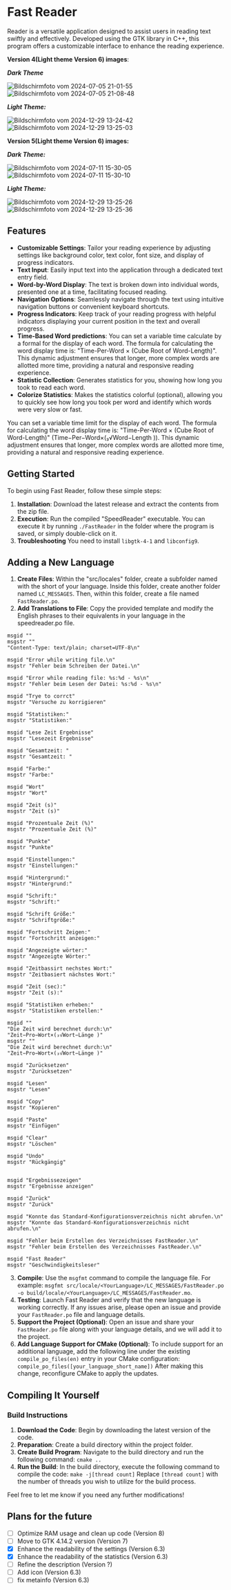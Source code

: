 # Fast Reader

Reader is a versatile application designed to assist users in reading text swiftly and effectively. Developed using the GTK library in C++, this program offers a customizable interface to enhance the reading experience.

**Version 4(Light theme Version 6) images**:

***Dark Theme***

![Bildschirmfoto vom 2024-07-05 21-01-55](https://github.com/Quantum-mutnauQ/Fast-Reader-GTK/assets/141065355/48d57ddf-fe5d-4209-aaed-1b30403e1816)
![Bildschirmfoto vom 2024-07-05 21-08-48](https://github.com/Quantum-mutnauQ/Fast-Reader-GTK/assets/141065355/cc7e675b-7642-43a6-a2a9-a5eecfc2e72d)

***Light Theme:***

![Bildschirmfoto vom 2024-12-29 13-24-42](https://github.com/user-attachments/assets/6de4cee5-b628-42c4-bea0-ede9130b102d)
![Bildschirmfoto vom 2024-12-29 13-25-03](https://github.com/user-attachments/assets/a8433539-2451-4863-a260-e844d4bc868e)

**Version 5(Light theme Version 6) images:**

***Dark Theme:***

![Bildschirmfoto vom 2024-07-11 15-30-05](https://github.com/Quantum-mutnauQ/Fast-Reader-GTK/assets/141065355/0e4b847a-79a7-496a-a9cc-8c63dbe68507)
![Bildschirmfoto vom 2024-07-11 15-30-10](https://github.com/Quantum-mutnauQ/Fast-Reader-GTK/assets/141065355/6131c3e0-7c8b-479e-95de-31b312c993b4)

***Light Theme:***

![Bildschirmfoto vom 2024-12-29 13-25-26](https://github.com/user-attachments/assets/6195e5e6-5c20-4446-a75b-6a44a4235514)
![Bildschirmfoto vom 2024-12-29 13-25-36](https://github.com/user-attachments/assets/044fc9d1-aa70-4128-80b3-fb7554f04750)


## Features

- **Customizable Settings**: Tailor your reading experience by adjusting settings like background color, text color, font size, and display of progress indicators.
- **Text Input**: Easily input text into the application through a dedicated text entry field.
- **Word-by-Word Display**: The text is broken down into individual words, presented one at a time, facilitating focused reading.
- **Navigation Options**: Seamlessly navigate through the text using intuitive navigation buttons or convenient keyboard shortcuts.
- **Progress Indicators**: Keep track of your reading progress with helpful indicators displaying your current position in the text and overall progress.
- **Time-Based Word predictions**: You can set a variable time calculate by a formal for the display of each word. The formula for calculating the word display time is: "Time-Per-Word × (Cube Root of Word-Length)". This dynamic adjustment ensures that longer, more complex words are allotted more time, providing a natural and responsive reading experience.
- **Statistic Collection**: Generates statistics for you, showing how long you took to read each word.
- **Colorize Statistics**: Makes the statistics colorful (optional), allowing you to quickly see how long you took per word and identify which words were very slow or fast.

 You can set a variable time limit for the display of each word. The formula for calculating the word display time is: "Time-Per-Word × (Cube Root of Word-Length)" (Time−Per−Word×(₃√Word−Length )). This dynamic adjustment ensures that longer, more complex words are allotted more time, providing a natural and responsive reading experience.
  
## Getting Started

To begin using Fast Reader, follow these simple steps:

1. **Installation**: Download the latest release and extract the contents from the zip file.
2. **Execution**: Run the compiled "SpeedReader" executable. You can execute it by running `./FastReader` in the folder where the program is saved, or simply double-click on it.
3. **Troubleshooting** You need to install `libgtk-4-1` and `libconfig9`.

## Adding a New Language

1. **Create Files**: Within the "src/locales" folder, create a subfolder named with the short of your language. Inside this folder, create another folder named `LC_MESSAGES`. Then, within this folder, create a file named `FastReader.po`.
2. **Add Translations to File**: Copy the provided template and modify the English phrases to their equivalents in your language in the speedreader.po file.
```
msgid ""
msgstr ""
"Content-Type: text/plain; charset=UTF-8\n"

msgid "Error while writing file.\n"
msgstr "Fehler beim Schreiben der Datei.\n"

msgid "Error while reading file: %s:%d - %s\n"
msgstr "Fehler beim Lesen der Datei: %s:%d - %s\n"

msgid "Trye to corrct"
msgstr "Versuche zu korrigieren"

msgid "Statistiken:"
msgstr "Statistiken:"

msgid "Lese Zeit Ergebnisse"
msgstr "Lesezeit Ergebnisse"

msgid "Gesamtzeit: "
msgstr "Gesamtzeit: "

msgid "Farbe:"
msgstr "Farbe:"

msgid "Wort"
msgstr "Wort"

msgid "Zeit (s)"
msgstr "Zeit (s)"

msgid "Prozentuale Zeit (%)"
msgstr "Prozentuale Zeit (%)"

msgid "Punkte"
msgstr "Punkte"

msgid "Einstellungen:"
msgstr "Einstellungen:"

msgid "Hintergrund:"
msgstr "Hintergrund:"

msgid "Schrift:"
msgstr "Schrift:"

msgid "Schrift Größe:"
msgstr "Schriftgröße:"

msgid "Fortschritt Zeigen:"
msgstr "Fortschritt anzeigen:"

msgid "Angezeigte wörter:"
msgstr "Angezeigte Wörter:"

msgid "Zeitbassirt nechstes Wort:"
msgstr "Zeitbasiert nächstes Wort:"

msgid "Zeit (sec):"
msgstr "Zeit (s):"

msgid "Statistiken erheben:"
msgstr "Statistiken erstellen:"

msgid ""
"Die Zeit wird berechnet durch:\n"
"Zeit−Pro−Wort×(₃√Wort−Länge )"
msgstr ""
"Die Zeit wird berechnet durch:\n"
"Zeit−Pro−Wort×(₃√Wort−Länge )"

msgid "Zurücksetzen"
msgstr "Zurücksetzen"

msgid "Lesen"
msgstr "Lesen"

msgid "Copy"
msgstr "Kopieren"

msgid "Paste"
msgstr "Einfügen"

msgid "Clear"
msgstr "Löschen"

msgid "Undo"
msgstr "Rückgängig"


msgid "Ergebnissezeigen"
msgstr "Ergebnisse anzeigen"

msgid "Zurück"
msgstr "Zurück"

msgid "Konnte das Standard-Konfigurationsverzeichnis nicht abrufen.\n"
msgstr "Konnte das Standard-Konfigurationsverzeichnis nicht abrufen.\n"

msgid "Fehler beim Erstellen des Verzeichnisses FastReader.\n"
msgstr "Fehler beim Erstellen des Verzeichnisses FastReader.\n"

msgid "Fast Reader"
msgstr "Geschwindigkeitsleser"

 ```
3. **Compile**: Use the `msgfmt` command to compile the language file. For example: `msgfmt src/locale/<YourLanguage>/LC_MESSAGES/FastReader.po -o build/locale/<YourLanguage>/LC_MESSAGES/FastReader.mo`.
4. **Testing**: Launch Fast Reader and verify that the new language is working correctly. If any issues arise, please open an issue and provide your `FastReader.po` file and language details.
5. **Support the Project (Optional)**: Open an issue and share your `FastReader.po` file along with your language details, and we will add it to the project.
6. **Add Language Support for CMake (Optional)**: To include support for an additional language, add the following line under the existing `compile_po_files(en)` entry in your CMake configuration: `compile_po_files([your_language_short_name])` After making this change, reconfigure CMake to apply the updates.

## Compiling It Yourself
### Build Instructions

1. **Download the Code**: Begin by downloading the latest version of the code.
2. **Preparation**: Create a build directory within the project folder.
3. **Create Build Program**: Navigate to the build directory and run the following command: `cmake ..`
4. **Run the Build**: In the build directory, execute the following command to compile the code:
       `make -j[thread count]` Replace `[thread count]` with the number of threads you wish to utilize for the build process.


Feel free to let me know if you need any further modifications!
## Plans for the future 
- [ ] Optimize RAM usage and clean up code (Version 8)
- [ ] Move to GTK 4.14.2 version (Version 7)
- [x] Enhance the readability of the settings (Version 6.3)
- [x] Enhance the readability of the statistics (Version 6.3)
- [ ] Refine the description (Version ?)
- [ ] Add icon (Version 6.3)
- [ ] fix metainfo (Version 6.3)
